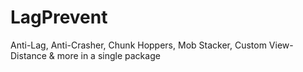# LagPrevent
Anti-Lag, Anti-Crasher, Chunk Hoppers, Mob Stacker, Custom View-Distance &amp; more in a single package
